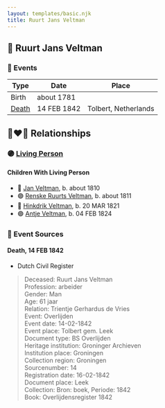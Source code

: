 ```yaml
---
layout: templates/basic.njk
title: Ruurt Jans Veltman
---
```

## 🔵 Ruurt Jans Veltman

### 📆 Events

Type | Date | Place
------ | ------ | ------
Birth | about 1781 |
[Death](#event-829ecc77-7789-4ec3-8b94-f31ab9506f95) | 14 FEB 1842 | Tolbert, Netherlands

## 👩‍❤️‍👨 Relationships

### 🟣 [Living Person](/people/5/5258118)

#### Children With Living Person
* 🔵 [Jan Veltman](/people/3/37166632), b. about 1810
* 🟣 [Renske Ruurts Veltman](/people/6/61029791), b. about 1811
* 🔵 [Hinkdrik Veltman](/people/9/99600244), b. 20 MAR 1821
* 🟣 [Antje Veltman](/people/9/90951593), b. 04 FEB 1824
### 📰 Event Sources

#### <a id="event-829ecc77-7789-4ec3-8b94-f31ab9506f95"></a> Death, 14 FEB 1842
* Dutch Civil Register
>   
  > Deceased: Ruurt Jans Veltman  
  > Profession: arbeider  
  > Gender: Man  
  > Age: 61 jaar  
  > Relation: Trientje Gerhardus de Vries  
  > Event: Overlijden  
  > Event date: 14-02-1842  
  > Event place: Tolbert gem. Leek  
  > Document type: BS Overlijden  
  > Heritage institution: Groninger Archieven  
  > Institution place: Groningen  
  > Collection region: Groningen  
  > Sourcenumber: 14  
  > Registration date: 16-02-1842  
  > Document place: Leek  
  > Collection: Bron: boek, Periode: 1842  
  > Book: Overlijdensregister 1842  
  >
